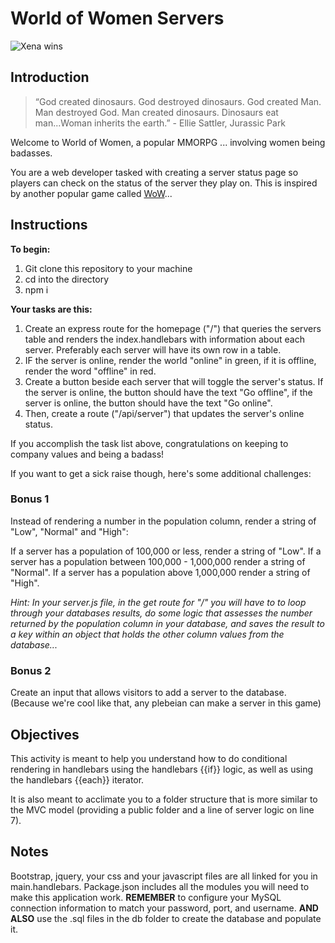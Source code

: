 # World of Women Servers

![Xena wins](https://media.giphy.com/media/MC2CX6rHTU2Zy/giphy.gif)
## Introduction

> “God created dinosaurs. God destroyed dinosaurs. God created Man. Man destroyed God. Man created dinosaurs. 
> Dinosaurs eat man...Woman inherits the earth.”
> \- Ellie Sattler, Jurassic Park

Welcome to World of Women, a popular MMORPG ... involving women being badasses.

You are a web developer tasked with creating a server status page so players can check on the status of the server they play on. This is inspired by another popular game called [WoW](https://worldofwarcraft.com/en-us/game/status)... 


## Instructions

__To begin:__ 
1. Git clone this repository to your machine
2. cd into the directory
3. npm i

__Your tasks are this:__ 
1. Create an express route for the homepage ("/") that queries the servers table and renders the index.handlebars with information about each server. Preferably each server will have its own row in a table. 
2. IF the server is online, render the world "online" in green, if it is offline, render the word "offline" in red.
3. Create a button beside each server that will toggle the server's status. If the server is online, the button should have the text "Go offline", if the server is online, the button should have the text "Go online". 
4. Then, create a route ("/api/server") that updates the server's online status. 

If you accomplish the task list above, congratulations on keeping to company values and being a badass!

If you want to get a sick raise though, here's some additional challenges: 

### Bonus 1
Instead of rendering a number in the population column, render a string of "Low", "Normal" and "High":

If a server has a population of 100,000 or less, render a string of "Low".
If a server has a population between 100,000 - 1,000,000 render a string of "Normal". 
If a server has a population above 1,000,000 render a string of "High". 

*Hint: In your server.js file, in the get route for "/" you will have to to loop through your databases results, do some logic that assesses the number returned by the population column in your database, and saves the result to a key within an object that holds the other column values from the database...*

### Bonus 2
Create an input that allows visitors to add a server to the database. (Because we're cool like that, any plebeian can make a server in this game)

## Objectives

This activity is meant to help you understand how to do conditional rendering in handlebars using the handlebars {{if}} logic, as well as using the handlebars {{each}} iterator. 

It is also meant to acclimate you to a folder structure that is more similar to the MVC model (providing a public folder and a line of server logic on line 7). 

## Notes
Bootstrap, jquery, your css and your javascript files are all linked for you in main.handlebars. Package.json includes all the modules you will need to make this application work. __REMEMBER__ to configure your MySQL connection information to match your password, port, and username. __AND ALSO__ use the .sql files in the db folder to create the database and populate it.

